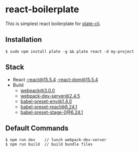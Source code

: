 # react-boilerplate
This is simplest react boilerplate for [plate-cli](https://github.com/haegul/plate-cli).

## Installation
```
$ sudo npm install plate -g && plate react -d my-project 
```

## Stack
- React
    -react@15.5.4
    -react-dom@15.5.4
- Build
    - webpack@3.0.0
    - webpack-dev-server@2.4.5
    - babel-preset-env@1.4.0
    - babel-preset-react@6.24.1
    - babel-preset-stage-0@6.24.1

## Default Commands
```
$ npm run dev    // lunch webpack-dev-server
$ npm run build  // build bundle files
```
